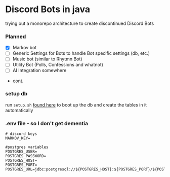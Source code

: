 # Discord Bots in java

trying out a monorepo architecture to create discontinued Discord Bots

### Planned

- [x] Markov bot
- [ ] Generic Settings for Bots to handle Bot specific settings (db, etc.)
- [ ] Music bot (similar to Rhytmn Bot)
- [ ] Utility Bot (Polls, Confessions and whatnot)
- [ ] AI Integration somewhere
- cont.

### setup db

run `setup.sh` [found here](./db_setup) to boot up the db and create the tables in it automatically

### .env file - so I don't get dementia

```
# discord keys
MARKOV_KEY=

#postgres variables
POSTGRES_USER=
POSTGRES_PASSWORD=
POSTGRES_HOST=
POSTGRES_PORT=
POSTGRES_URL=jdbc:postgresql://${POSTGRES_HOST}:${POSTGRES_PORT}/${POSTGRES_USER}

```